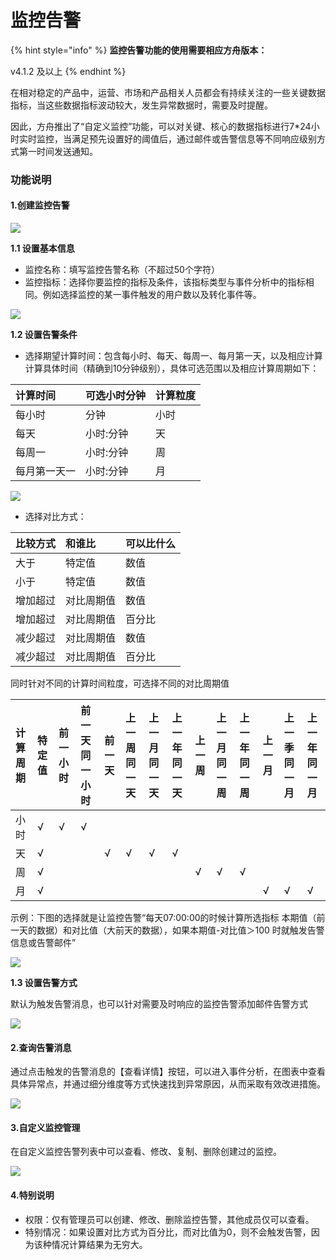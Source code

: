 # 监控告警

{% hint style="info" %}
**监控告警功能的使用需要相应方舟版本：**

v4.1.2 及以上
{% endhint %}

在相对稳定的产品中，运营、市场和产品相关人员都会有持续关注的一些关键数据指标，当这些数据指标波动较大，发生异常数据时，需要及时提醒。

因此，方舟推出了“自定义监控”功能，可以对关键、核心的数据指标进行7\*24小时实时监控，当满足预先设置好的阈值后，通过邮件或告警信息等不同响应级别方式第一时间发送通知。

### 功能说明 <a id="&#x529F;&#x80FD;&#x8BF4;&#x660E;"></a>

#### 1.创建监控告警 <a id="1&#x521B;&#x5EFA;&#x76D1;&#x63A7;&#x544A;&#x8B66;"></a>

![](https://imguserradar.analysys.cn/fangzhou/img/2019/01/201901251157108113.gif)

**1.1 设置基本信息**

* 监控名称：填写监控告警名称（不超过50个字符）
* 监控指标：选择你要监控的指标及条件，该指标类型与事件分析中的指标相同。例如选择监控的某一事件触发的用户数以及转化事件等。 

![ ](https://imguserradar.analysys.cn/fangzhou/img/2019/01/201901251723574082.png)

**1.2 设置告警条件**

* 选择期望计算时间：包含每小时、每天、每周一、每月第一天，以及相应计算计算具体时间（精确到10分钟级别），具体可选范围以及相应计算周期如下：

| 计算时间 | 可选小时分钟 | 计算粒度 |
| :--- | :--- | :--- |
| 每小时 | 分钟 | 小时 |
| 每天 | 小时:分钟 | 天 |
| 每周一 | 小时:分钟 | 周 |
| 每月第一天一 | 小时:分钟 | 月 |

![ ](https://imguserradar.analysys.cn/fangzhou/img/2019/01/201901251916268887.png)

* 选择对比方式：

| 比较方式 | 和谁比 | 可以比什么 |
| :--- | :--- | :--- |
| 大于 | 特定值 | 数值 |
| 小于 | 特定值 | 数值 |
| 增加超过 | 对比周期值 | 数值 |
| 增加超过 | 对比周期值 | 百分比 |
| 减少超过 | 对比周期值 | 数值 |
| 减少超过 | 对比周期值 | 百分比 |

同时针对不同的计算时间粒度，可选择不同的对比周期值

| 计算周期 | 特定值 | 前一小时 | 前一天同一小时 | 前一天 | 上一周同一天 | 上一月同一天 | 上一年同一天 | 上一周 | 上一月同一周 | 上一年同一周 | 上一月 | 上一季同一月 | 上一年同一月 |
| :--- | :--- | :--- | :--- | :--- | :--- | :--- | :--- | :--- | :--- | :--- | :--- | :--- | :--- |
| 小时 | √ | √ | √ |  |  |  |  |  |  |  |  |  |  |
| 天 | √ |  |  | √ | √ | √ | √ |  |  |  |  |  |  |
| 周 | √ |  |  |  |  |  |  | √ | √ | √ |  |  |  |
| 月 | √ |  |  |  |  |  |  |  |  |  | √ | √ | √ |

示例：下图的选择就是让监控告警“每天07:00:00的时候计算所选指标 本期值（前一天的数据）和对比值（大前天的数据），如果本期值-对比值＞100 时就触发告警信息或告警邮件”

![ ](https://imguserradar.analysys.cn/fangzhou/img/2019/01/201901252003380222.png)

**1.3 设置告警方式**

默认为触发告警消息，也可以针对需要及时响应的监控告警添加邮件告警方式 

![ ](https://imguserradar.analysys.cn/fangzhou/img/2019/01/201901252014290304.png)

#### 2.查询告警消息 <a id="2&#x67E5;&#x8BE2;&#x544A;&#x8B66;&#x6D88;&#x606F;"></a>

通过点击触发的告警消息的【查看详情】按钮，可以进入事件分析，在图表中查看具体异常点，并通过细分维度等方式快速找到异常原因，从而采取有效改进措施。 

![ ](https://imguserradar.analysys.cn/fangzhou/img/2019/01/201901251157357360.gif)

#### 3.自定义监控管理 <a id="3&#x81EA;&#x5B9A;&#x4E49;&#x76D1;&#x63A7;&#x7BA1;&#x7406;"></a>

在自定义监控告警列表中可以查看、修改、复制、删除创建过的监控。 

![ ](https://imguserradar.analysys.cn/fangzhou/img/2019/01/201901252054282807.png)

#### 4.特别说明 <a id="4&#x7279;&#x522B;&#x8BF4;&#x660E;"></a>

* 权限：仅有管理员可以创建、修改、删除监控告警，其他成员仅可以查看。
* 特别情况：如果设置对比方式为百分比，而对比值为0，则不会触发告警，因为该种情况计算结果为无穷大。


